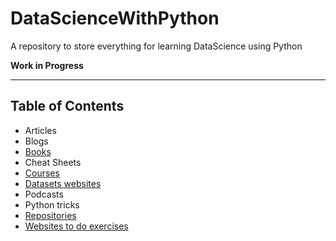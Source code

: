 # DataScienceWithPython
A repository to store everything for learning DataScience using Python

**Work in Progress**
***
## Table of Contents
* Articles
* Blogs
* [Books](BOOKS.md)
* Cheat Sheets
* [Courses](COURSES.md)
* [Datasets websites](DATASETS.md)
* Podcasts
* Python tricks
* [Repositories](Repositories.md)
* [Websites to do exercises](CHALLENGES.md)
